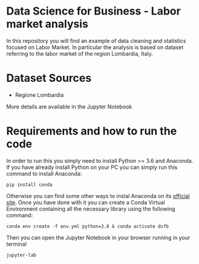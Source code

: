 # Data Science for Business - Labor market analysis

In this repository you will find an example of data cleaning and statistics focused on Labor Market. 
In particular the analysis is based on dataset referring to the labor market of the region Lombardia, Italy.

# Dataset Sources
- Regione Lombardia

More details are available in the Jupyter Notebook

# Requirements and how to run the code
In order to run this you simply need to install Python >= 3.6 and Anaconda. If you have already install Python on your PC you can simply run this command to install Anaconda:
    
    pip install conda

Otherwise you can find some other ways to instal Anaconda on its [official site](https://anaconda.com/). 
Once you have done with it you can create a Conda Virtual Environment containing all the necessary library using the following command:

    conda env create -f env.yml python=3.8 & conda activate dsfb

Then you can open the Jupyter Notebook in your browser running in your terminal

    jupyter-lab
